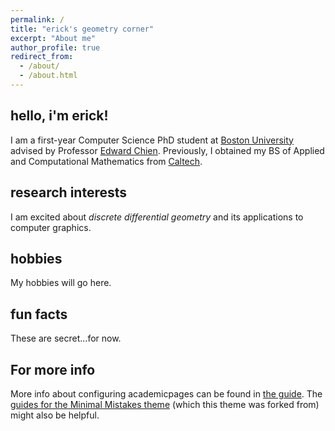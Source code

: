 ```yaml
---
permalink: /
title: "erick's geometry corner"
excerpt: "About me"
author_profile: true
redirect_from: 
  - /about/
  - /about.html
---
```


## hello, i'm erick!
I am a first-year Computer Science PhD student at [Boston University](https://www.bu.edu/cs/) advised by Professor [Edward Chien](https://cs-people.bu.edu/edchien/).
Previously, I obtained my BS of Applied and Computational Mathematics from [Caltech](https://www.cms.caltech.edu/).

## research interests
I am excited about *discrete differential geometry* and its applications to 
computer graphics.

## hobbies
My hobbies will go here.

## fun facts
These are secret...for now.


For more info
------
More info about configuring academicpages can be found in [the guide](https://academicpages.github.io/markdown/). The [guides for the Minimal Mistakes theme](https://mmistakes.github.io/minimal-mistakes/docs/configuration/) (which this theme was forked from) might also be helpful.
